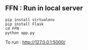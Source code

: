 FFN : Run in local server
----------------------------------------------------------------------------
    pip install virtualenv
    pip install Flask
    cd FFN
    python app.py


To run : 
   http://127.0.0.1:5000/
       
  
   
